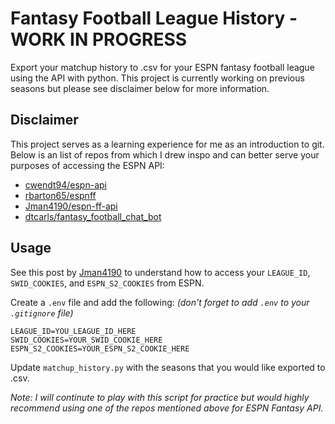 # Fantasy Football League History - WORK IN PROGRESS
Export your matchup history to .csv for your ESPN fantasy football league using the API with python.
This project is currently working on previous seasons but please see disclaimer below for more information.

## Disclaimer
This project serves as a learning experience for me as an introduction to git.
Below is an list of repos from which I drew inspo and can better serve your purposes of accessing the ESPN API:
- [cwendt94/espn-api](https://github.com/cwendt94/espn-api)
- [rbarton65/espnff](https://github.com/rbarton65/espnff)
- [Jman4190/espn-ff-api](https://github.com/Jman4190/espn-ff-api)
- [dtcarls/fantasy_football_chat_bot](https://github.com/dtcarls/fantasy_football_chat_bot)

## Usage
See this post by [Jman4190](https://jman4190.medium.com/how-to-use-python-with-the-espn-fantasy-draft-api-ecde38621b1b) to understand how to access your `LEAGUE_ID`, `SWID_COOKIES`, and `ESPN_S2_COOKIES` from ESPN.

Create a `.env` file and add the following:
*(don't forget to add `.env` to your `.gitignore` file)*
```
LEAGUE_ID=YOU_LEAGUE_ID_HERE
SWID_COOKIES=YOUR_SWID_COOKIE_HERE
ESPN_S2_COOKIES=YOUR_ESPN_S2_COOKIE_HERE
```

Update `matchup_history.py` with the seasons that you would like exported to .csv.

*Note: I will continute to play with this script for practice but would highly recommend using one of the repos mentioned above for ESPN Fantasy API.*